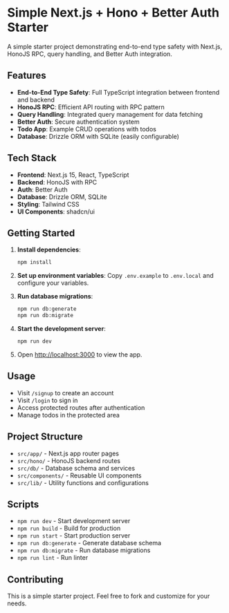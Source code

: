 # Simple Next.js + Hono + Better Auth Starter

A simple starter project demonstrating end-to-end type safety with Next.js, HonoJS RPC, query handling, and Better Auth integration.

## Features

- **End-to-End Type Safety**: Full TypeScript integration between frontend and backend
- **HonoJS RPC**: Efficient API routing with RPC pattern
- **Query Handling**: Integrated query management for data fetching
- **Better Auth**: Secure authentication system
- **Todo App**: Example CRUD operations with todos
- **Database**: Drizzle ORM with SQLite (easily configurable)

## Tech Stack

- **Frontend**: Next.js 15, React, TypeScript
- **Backend**: HonoJS with RPC
- **Auth**: Better Auth
- **Database**: Drizzle ORM, SQLite
- **Styling**: Tailwind CSS
- **UI Components**: shadcn/ui

## Getting Started

1. **Install dependencies**:

   ```bash
   npm install
   ```

2. **Set up environment variables**:
   Copy `.env.example` to `.env.local` and configure your variables.

3. **Run database migrations**:

   ```bash
   npm run db:generate
   npm run db:migrate
   ```

4. **Start the development server**:

   ```bash
   npm run dev
   ```

5. Open [http://localhost:3000](http://localhost:3000) to view the app.

## Usage

- Visit `/signup` to create an account
- Visit `/login` to sign in
- Access protected routes after authentication
- Manage todos in the protected area

## Project Structure

- `src/app/` - Next.js app router pages
- `src/hono/` - HonoJS backend routes
- `src/db/` - Database schema and services
- `src/components/` - Reusable UI components
- `src/lib/` - Utility functions and configurations

## Scripts

- `npm run dev` - Start development server
- `npm run build` - Build for production
- `npm run start` - Start production server
- `npm run db:generate` - Generate database schema
- `npm run db:migrate` - Run database migrations
- `npm run lint` - Run linter

## Contributing

This is a simple starter project. Feel free to fork and customize for your needs.
